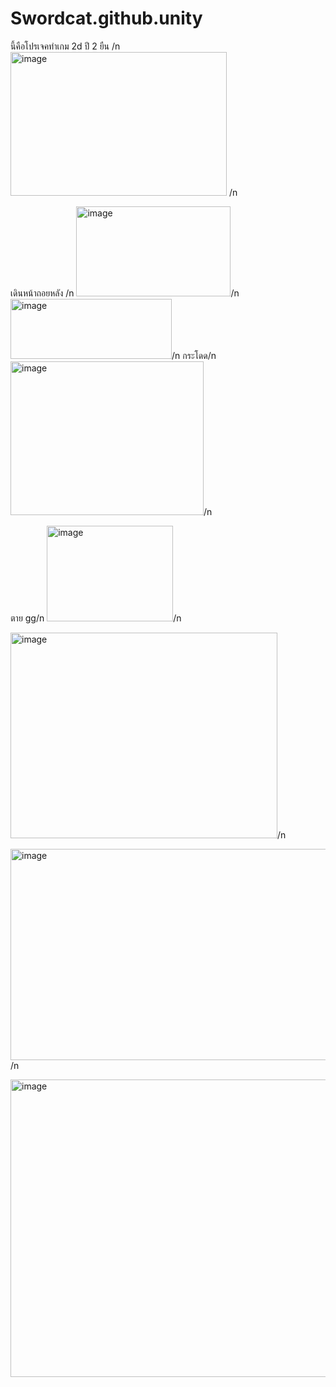 # Swordcat.github.unity
นี้คือโปรเจคทำเกม 2d ปี 2
ยืน /n
<img width="346" height="230" alt="image" src="https://github.com/user-attachments/assets/f30b8450-a368-4090-a674-fcacb142cd7c" /> /n

เดินหน้าถอยหลัง
/n
<img width="247" height="144" alt="image" src="https://github.com/user-attachments/assets/c1eb8fcd-dc50-4ec7-91d3-ee6cd5707c5d" />/n
<img width="258" height="96" alt="image" src="https://github.com/user-attachments/assets/016bbfc8-6d73-4251-a978-a782575d0ad9" />/n
กระโดด/n
<img width="309" height="246" alt="image" src="https://github.com/user-attachments/assets/7edd3064-ee06-47e4-9453-7d97dbe75845" />/n

ตาย gg/n
<img width="202" height="153" alt="image" src="https://github.com/user-attachments/assets/d508161d-1fa6-4f1b-b200-d1a07221ca80" />/n

<img width="427" height="329" alt="image" src="https://github.com/user-attachments/assets/46c6fb31-aa71-4538-aaae-e47212432ab6" />/n


<img width="542" height="338" alt="image" src="https://github.com/user-attachments/assets/27342a66-24bd-4e6c-8a76-b75f306a50bb" />/n

<img width="1199" height="476" alt="image" src="https://github.com/user-attachments/assets/ddd16df8-7ded-4cbe-b93b-7ef3f0641d98" />








